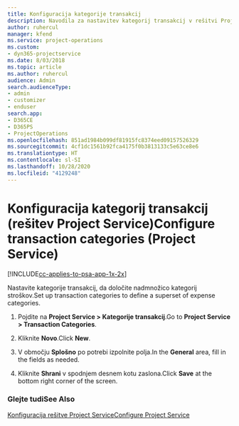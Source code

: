 ```yaml
---
title: Konfiguracija kategorije transakcij
description: Navodila za nastavitev kategorij transakcij v rešitvi Project Service
author: ruhercul
manager: kfend
ms.service: project-operations
ms.custom:
- dyn365-projectservice
ms.date: 8/03/2018
ms.topic: article
ms.author: ruhercul
audience: Admin
search.audienceType:
- admin
- customizer
- enduser
search.app:
- D365CE
- D365PS
- ProjectOperations
ms.openlocfilehash: 851ad1984b099df81915fc8374eed09157526329
ms.sourcegitcommit: 4cf1dc1561b92fca4175f0b3813133c5e63ce8e6
ms.translationtype: HT
ms.contentlocale: sl-SI
ms.lasthandoff: 10/28/2020
ms.locfileid: "4129248"
---
```

# <a name="configure-transaction-categories-project-service"></a><span data-ttu-id="2bf0d-103">Konfiguracija kategorij transakcij (rešitev Project Service)</span><span class="sxs-lookup"><span data-stu-id="2bf0d-103">Configure transaction categories (Project Service)</span></span>

[!INCLUDE[cc-applies-to-psa-app-1x-2x](../includes/cc-applies-to-psa-app-1x-2x.md)]

<span data-ttu-id="2bf0d-104">Nastavite kategorije transakcij, da določite nadmnožico kategorij stroškov.</span><span class="sxs-lookup"><span data-stu-id="2bf0d-104">Set up transaction categories to define a superset of expense categories.</span></span>  
  
1.  <span data-ttu-id="2bf0d-105">Pojdite na **Project Service > Kategorije transakcij**.</span><span class="sxs-lookup"><span data-stu-id="2bf0d-105">Go to **Project Service > Transaction Categories**.</span></span>  
  
2.  <span data-ttu-id="2bf0d-106">Kliknite **Novo**.</span><span class="sxs-lookup"><span data-stu-id="2bf0d-106">Click **New**.</span></span>  
  
3.  <span data-ttu-id="2bf0d-107">V območju **Splošno** po potrebi izpolnite polja.</span><span class="sxs-lookup"><span data-stu-id="2bf0d-107">In the **General** area, fill in the fields as needed.</span></span>  
  
4.  <span data-ttu-id="2bf0d-108">Kliknite **Shrani** v spodnjem desnem kotu zaslona.</span><span class="sxs-lookup"><span data-stu-id="2bf0d-108">Click **Save** at the bottom right corner of the screen.</span></span>  
  
### <a name="see-also"></a><span data-ttu-id="2bf0d-109">Glejte tudi</span><span class="sxs-lookup"><span data-stu-id="2bf0d-109">See Also</span></span>  
 [<span data-ttu-id="2bf0d-110">Konfiguracija rešitve Project Service</span><span class="sxs-lookup"><span data-stu-id="2bf0d-110">Configure Project Service</span></span>](../psa/configure.md)
